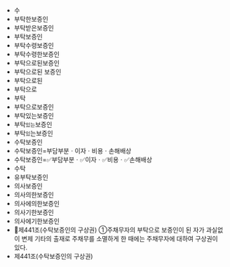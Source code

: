 - 수
- 부탁한보증인
- 부탁받은보증인
- 부탁보증인
- 부탁수령보증인
- 부탁수령한보증인
- 부탁으로된보증인
- 부탁으로된 보증인
- 부탁으로된
- 부탁으로
- 부탁
- 부탁으로보증인
- 부탁있는보증인
- 부탁`있는`보증인
- 부탁`있`는보증인
- 수탁보증인
- 수탁보증인=부담부분ㆍ이자ㆍ비용ㆍ손해배상
- 수탁보증인=✅부담부분ㆍ✅이자ㆍ✅비용ㆍ✅손해배상
- 수탁
- 유부탁보증인
- 의사보증인
- 의사의한보증인
- 의사에의한보증인
- 의사기한보증인
- 의사에기한보증인
- 📌제441조(수탁보증인의 구상권) ①주채무자의 부탁으로 보증인이 된 자가 과실없이 변제 기타의 출재로 주채무를 소멸하게 한 때에는 주채무자에 대하여 구상권이 있다.
- 제441조(수탁보증인의 구상권)
